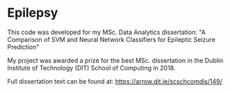 # Epilepsy
This code was developed for my MSc. Data Analytics dissertation: "A Comparison of SVM and Neural Network Classifiers for Epileptic Seizure Prediction"

<humblebrag> My project was awarded a prize for the best MSc. dissertation in the Dublin Institute of Technology (DIT) School of Computing in 2018. </humblebrag>

Full dissertation text can be found at: https://arrow.dit.ie/scschcomdis/149/

